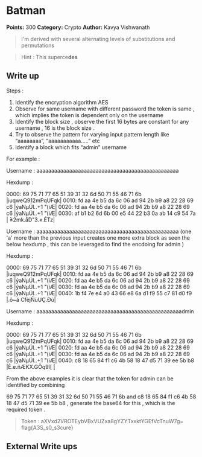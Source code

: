 # Batman
**Points:** 300
**Category:** Crypto
**Author:** Kavya Vishwanath
> I'm derived with several alternating levels of substitutions and permutations

> Hint : This superce**des**

## Write up

Steps :

1. Identify the encryption algorithm AES
2. Observe for same username with different password the token is same , which implies the token is dependent only on the username
3. Identify the block size , observe the first 16 bytes are constant for any username , 16 is the block size .
4. Try to observe the pattern for varying input pattern length like “aaaaaaaa”, “aaaaaaaaaaa.....” etc
5. Identify a block which fits “admin” username

For example :

Username : aaaaaaaaaaaaaaaaaaaaaaaaaaaaaaaaaaaaaaaaaaaaaaaa

Hexdump :

0000: 69 75 71 77 65 51 39 31 32 6d 50 71 55 46 71 6b |iuqweQ912mPqUFqk|
0010: fd aa 4e b5 da 6c 06 ad 94 2b b9 a8 22 28 69 c6 |ýaNμÚl..+1 ̈"(iÆ|
0020: fd aa 4e b5 da 6c 06 ad 94 2b b9 a8 22 28 69 c6 |ýaNμÚl..+1 ̈"(iÆ|
0030: af b1 b2 6d 6b 00 e5 44 22 b3 0a ab 14 c9 54 7a | ̄±2mk.åD"3.«.ÉTz|

Username : aaaaaaaaaaaaaaaaaaaaaaaaaaaaaaaaaaaaaaaaaaaaaaaa (one 'a' more than the previous input creates one more extra block as seen the below hexdump , this can be leveraged to find the encdoing for admin )

Hexdump :

0000: 69 75 71 77 65 51 39 31 32 6d 50 71 55 46 71 6b |iuqweQ912mPqUFqk|
0010: fd aa 4e b5 da 6c 06 ad 94 2b b9 a8 22 28 69 c6 |ýaNμÚl..+1 ̈"(iÆ|
0020: fd aa 4e b5 da 6c 06 ad 94 2b b9 a8 22 28 69 c6 |ýaNμÚl..+1 ̈"(iÆ|
0030: fd aa 4e b5 da 6c 06 ad 94 2b b9 a8 22 28 69 c6 |ýaNμÚl..+1 ̈"(iÆ|
0040: 1b f4 7e e4 a0 43 66 e8 6a d1 f9 55 c7 81 d0 f9 |.ô~ä CfèjÑùUÇ.Ðù|

Username : aaaaaaaaaaaaaaaaaaaaaaaaaaaaaaaaaaaaaaaaaaaaaaaaadmin

Hexdump :

0000: 69 75 71 77 65 51 39 31 32 6d 50 71 55 46 71 6b |iuqweQ912mPqUFqk|
0010: fd aa 4e b5 da 6c 06 ad 94 2b b9 a8 22 28 69 c6 |ýaNμÚl..+1 ̈"(iÆ|
0020: fd aa 4e b5 da 6c 06 ad 94 2b b9 a8 22 28 69 c6 |ýaNμÚl..+1 ̈"(iÆ|
0030: fd aa 4e b5 da 6c 06 ad 94 2b b9 a8 22 28 69 c6 |ýaNμÚl..+1 ̈"(iÆ|
0040: c8 18 65 84 f1 c6 4b 58 18 47 d5 71 39 ee 5b b8 |È.e.ñÆKX.GÕq9î[ ̧|

From the above examples it is clear that the token for admin can be identified by combining

69 75 71 77 65 51 39 31 32 6d 50 71 55 46 71 6b and c8 18 65 84 f1 c6 4b 58 18 47 d5 71 39 ee 5b b8 , generate the base64 for this , which is the required token .

> Token : aXVxd2VROTEybVBxVUZxa8gYZYTxxktYGEfVcTnuW7g=
> flag{A3S_s0_s3cure}

## External Write ups
